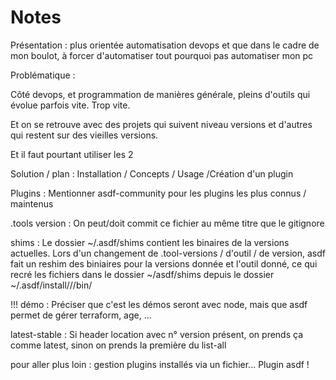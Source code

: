 # Notes

Présentation : plus orientée automatisation devops et que dans le cadre de mon boulot, à forcer d'automatiser tout pourquoi pas automatiser mon pc

Problématique :

Côté devops, et programmation de manières générale, pleins d'outils qui évolue parfois vite. Trop vite.

Et on se retrouve avec des projets qui suivent niveau versions et d'autres qui restent sur des vieilles versions.

Et il faut pourtant utiliser les 2

Solution / plan :  Installation / Concepts / Usage /Création d'un plugin

Plugins : Mentionner asdf-community pour les plugins les plus connus / maintenus

.tools version : On peut/doit commit ce fichier au même titre que le gitignore

shims : Le dossier ~/.asdf/shims contient les binaires de la versions actuelles. Lors d'un changement de .tool-versions / d'outil / de version, asdf fait un reshim des biniaires pour la versions donnée et l'outil donné, ce qui recré les fichiers dans le dossier ~/asdf/shims depuis le dossier ~/.asdf/install///bin/

!!! démo : Préciser que c'est les démos seront avec node, mais que asdf permet de gérer terraform, age, ...

latest-stable : Si header location avec n° version présent, on prends ça comme latest, sinon on prends la première du list-all

pour aller plus loin : gestion plugins installés via un fichier... Plugin asdf !
